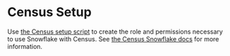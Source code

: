 # Census Setup

Use [the Census setup script](./census_setup.sql) to create the role and permissions necessary to use
Snowflake with Census. See [the Census Snowflake docs](https://docs.getcensus.com/sources/available-sources/snowflake)
for more information.
